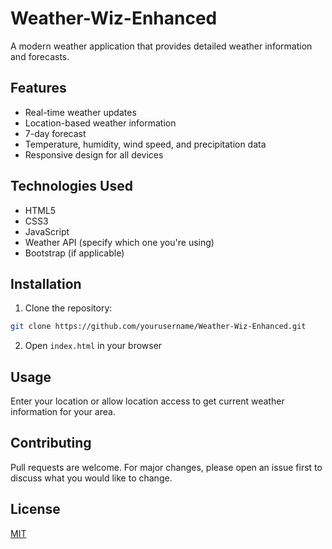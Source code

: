 # Weather-Wiz-Enhanced

A modern weather application that provides detailed weather information and forecasts.

## Features

- Real-time weather updates
- Location-based weather information
- 7-day forecast
- Temperature, humidity, wind speed, and precipitation data
- Responsive design for all devices

## Technologies Used

- HTML5
- CSS3
- JavaScript
- Weather API (specify which one you're using)
- Bootstrap (if applicable)

## Installation

1. Clone the repository:
```bash
git clone https://github.com/yourusername/Weather-Wiz-Enhanced.git
```

2. Open `index.html` in your browser

## Usage

Enter your location or allow location access to get current weather information for your area.

## Contributing

Pull requests are welcome. For major changes, please open an issue first to discuss what you would like to change.

## License

[MIT](https://choosealicense.com/licenses/mit/)